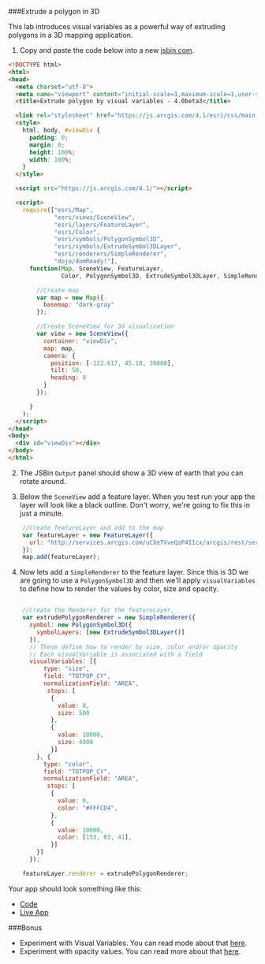 ###Extrude a polygon in 3D

This lab introduces visual variables as a powerful way of extruding polygons in a 3D mapping application.

1. Copy and paste the code below into a new [jsbin.com](http://jsbin.com).

  ``` html 
  <!DOCTYPE html>
  <html>
  <head>
    <meta charset="utf-8">
    <meta name="viewport" content="initial-scale=1,maximum-scale=1,user-scalable=no">
    <title>Extrude polygon by visual variables - 4.0beta3</title>

    <link rel="stylesheet" href="https://js.arcgis.com/4.1/esri/css/main.css">
    <style>
      html, body, #viewDiv {
        padding: 0;
        margin: 0;
        height: 100%;
        width: 100%;
      }
    </style>

    <script src="https://js.arcgis.com/4.1/"></script>

    <script>
      require(["esri/Map",
               "esri/views/SceneView",
               "esri/layers/FeatureLayer",
               "esri/Color",
               "esri/symbols/PolygonSymbol3D",
               "esri/symbols/ExtrudeSymbol3DLayer",
               "esri/renderers/SimpleRenderer",
               "dojo/domReady!"], 
        function(Map, SceneView, FeatureLayer, 
                 Color, PolygonSymbol3D, ExtrudeSymbol3DLayer, SimpleRenderer) {

          //Create map
          var map = new Map({
            basemap: "dark-gray"
          });

          //Create SceneView for 3d visualization
          var view = new SceneView({
            container: "viewDiv",
            map: map,
            camera: {
              position: [-122.617, 45.18, 30000],
              tilt: 50,
              heading: 0
            }
          });

        }
      );
    </script>
  </head>
  <body>
    <div id="viewDiv"></div>
  </body>
  </html>
  ```
   
2. The JSBin `Output` panel should show a 3D view of earth that you can rotate around.

3. Below the `SceneView` add a feature layer. When you test run your app the layer will look like a black outline. 
Don't worry, we're going to fix this in just a minute.


  ``` js
      //Create featureLayer and add to the map
      var featureLayer = new FeatureLayer({
        url: "http://services.arcgis.com/uCXeTVveQzP4IIcx/arcgis/rest/services/PDX_Neighborhoods_Enriched/FeatureServer/0"
      });
      map.add(featureLayer);
  ```
   
4. Now lets add a `SimpleRenderer` to the feature layer. Since this is 3D we are going to use a `PolygonSymbol3D` and 
then we'll apply `visualVariables` to define how to render the values by color, size and opacity.

   
  ``` js

      //Create the Renderer for the featureLayer,
      var extrudePolygonRenderer = new SimpleRenderer({
        symbol: new PolygonSymbol3D({
          symbolLayers: [new ExtrudeSymbol3DLayer()]
        }),
        // These define how to render by size, color and/or opacity
        // Each visualVariable is associated with a field
        visualVariables: [{
            type: "size",
            field: "TOTPOP_CY",
            normalizationField: "AREA",
             stops: [
              {
                value: 0,
                size: 500
              },
              {
                value: 10000,
                size: 4000
              }]
          }, {
            type: "color", 
            field: "TOTPOP_CY",
            normalizationField: "AREA",
             stops: [
              {
                value: 0,
                color: "#FFFCD4",
              },
              {
                value: 10000,
                color: [153, 83, 41],
              }]
          }]
        });

      featureLayer.renderer = extrudePolygonRenderer;

  ```
   
Your app should look something like this:

 * [Code](index.html)
 * [Live App](http://esri.github.io/geodev-hackerlabs/develop/jsapi/extrude_polygon_3d/index.html)
 
###Bonus

* Experiment with Visual Variables. You can read mode about that [here](https://developers.arcgis.com/javascript/latest/api-reference/esri-renderers-SimpleRenderer.html#visualVariables).
* Experiment with opacity values. You can read more about that [here](https://developers.arcgis.com/javascript/latest/api-reference/esri-renderers-SimpleRenderer.html#opacity).
